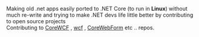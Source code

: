 Making old .net apps easily ported to .NET Core (to run in **Linux**) without much re-write and trying to make .NET devs life little better by contributing to open source projects<br/>
Contributing to [CoreWCF](https://github.com/CoreWCF/CoreWCF) ,  [wcf](https://github.com/dotnet/wcf) , [CoreWebForm](https://github.com/CoreWebForms/CoreWebForms) etc .. repos.
